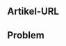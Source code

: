 <!---
Welcome to the documentation repository for Office Scripts.

To report an issue with the Office Scripts documentation, please provide the article URL and describe the issue below. Alternatively, if you want to submit a pull request with your recommended documentation changes, we will review your contributions and update our documentation accordingly.

If your issue is not related to the Office Scripts documentation, please post it to one of the following channels instead:

- To ask a question about designing Office Scripts or the Office.js API that runs Office Scripts, post your question to Stack Overflow and tag it with the "office-scripts" tag (https://stackoverflow.com/questions/tagged/office-scripts).

- To report an issue with the Office.js API or platform, create the issue in the OfficeDev/office-js repository (https://github.com/OfficeDev/office-js), which members of the product team monitor for customer-reported issues.
-->

<!--- Provide a general summary of the documentation issue in the Title above -->

## <a name="article-url"></a>Artikel-URL
<!-- Provide the URL of the article that this documentation issue relates to -->

## <a name="issue"></a>Problem
<!-- Provide a thorough description of the documentation issue -->
